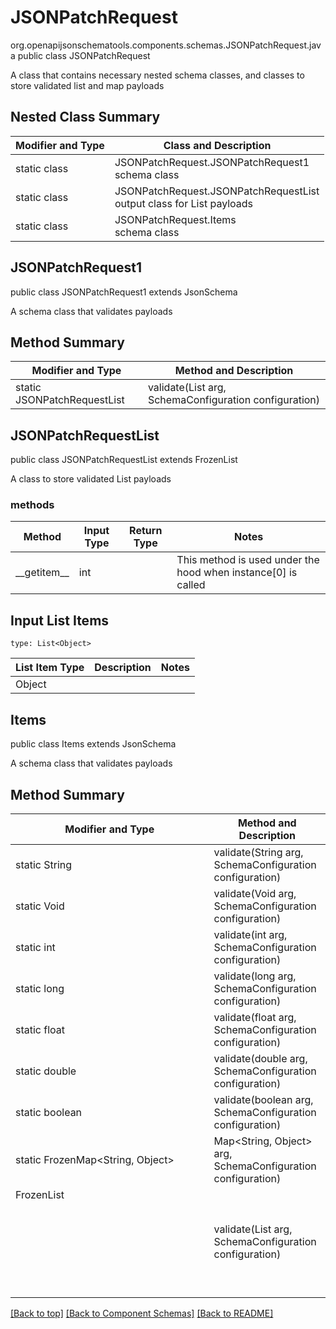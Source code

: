 # JSONPatchRequest
org.openapijsonschematools.components.schemas.JSONPatchRequest.java
public class JSONPatchRequest

A class that contains necessary nested schema classes, and classes to store validated list and map payloads

## Nested Class Summary
| Modifier and Type | Class and Description |
| ----------------- | ---------------------- |
| static class | JSONPatchRequest.JSONPatchRequest1<br> schema class |
| static class | JSONPatchRequest.JSONPatchRequestList<br> output class for List payloads |
| static class | JSONPatchRequest.Items<br> schema class |

## JSONPatchRequest1
public class JSONPatchRequest1
extends JsonSchema

A schema class that validates payloads

## Method Summary
| Modifier and Type | Method and Description |
| ----------------- | ---------------------- |
| static JSONPatchRequestList | validate(List<Object> arg, SchemaConfiguration configuration) |

## JSONPatchRequestList
public class JSONPatchRequestList
extends FrozenList<Object>

A class to store validated List payloads

### methods
Method | Input Type | Return Type | Notes
------ | ---------- | ----------- | ------
&lowbar;&lowbar;getitem&lowbar;&lowbar; | int |  | This method is used under the hood when instance[0] is called

## Input List Items
```
type: List<Object>
```
List Item Type | Description | Notes
-------------------- | ------------- | -------------
Object |  |

## Items
public class Items
extends JsonSchema

A schema class that validates payloads

## Method Summary
| Modifier and Type | Method and Description |
| ----------------- | ---------------------- |
| static String | validate(String arg, SchemaConfiguration configuration) |
| static Void | validate(Void arg, SchemaConfiguration configuration) |
| static int | validate(int arg, SchemaConfiguration configuration) |
| static long | validate(long arg, SchemaConfiguration configuration) |
| static float | validate(float arg, SchemaConfiguration configuration) |
| static double | validate(double arg, SchemaConfiguration configuration) |
| static boolean | validate(boolean arg, SchemaConfiguration configuration) |
| static FrozenMap<String, Object> | Map<String, Object> arg, SchemaConfiguration configuration) |
| FrozenList<Object> | validate(List<Object> arg, SchemaConfiguration configuration) |

[[Back to top]](#top) [[Back to Component Schemas]](../../../README.md#Component-Schemas) [[Back to README]](../../../README.md)
